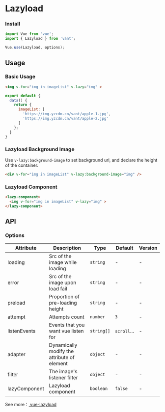 # Lazyload

### Install

```js
import Vue from 'vue';
import { Lazyload } from 'vant';

Vue.use(Lazyload, options);
```

## Usage

### Basic Usage

```html
<img v-for="img in imageList" v-lazy="img" >
```

```javascript
export default {
  data() {
    return {
      imageList: [
        'https://img.yzcdn.cn/vant/apple-1.jpg',
        'https://img.yzcdn.cn/vant/apple-2.jpg'
      ]
    };
  }
}
```

### Lazyload Background Image

Use `v-lazy:background-image` to set background url, and declare the height of the container.

```html
<div v-for="img in imageList" v-lazy:background-image="img" />
```

### Lazyload Component

```html
<lazy-component>
  <img v-for="img in imageList" v-lazy="img" >
</lazy-component>
```

## API

### Options

| Attribute | Description | Type | Default | Version |
|------|------|------|------|------|
| loading | Src of the image while loading | `string` | - | - |
| error | Src of the image upon load fail | `string` | - | - |
| preload | Proportion of pre-loading height | `string` | - | - |
| attempt | Attempts count | `number` | `3` | - |
| listenEvents | Events that you want vue listen for | `string[]` | `scroll`... | - |
| adapter | Dynamically modify the attribute of element | `object` | - | - |
| filter | The image's listener filter | `object` | - | - |
| lazyComponent | Lazyload component | `boolean` | `false` | - |

See more：[ vue-lazyload ](https://github.com/hilongjw/vue-lazyload)
